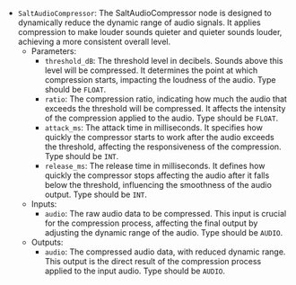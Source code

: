 - `SaltAudioCompressor`: The SaltAudioCompressor node is designed to dynamically reduce the dynamic range of audio signals. It applies compression to make louder sounds quieter and quieter sounds louder, achieving a more consistent overall level.
    - Parameters:
        - `threshold_dB`: The threshold level in decibels. Sounds above this level will be compressed. It determines the point at which compression starts, impacting the loudness of the audio. Type should be `FLOAT`.
        - `ratio`: The compression ratio, indicating how much the audio that exceeds the threshold will be compressed. It affects the intensity of the compression applied to the audio. Type should be `FLOAT`.
        - `attack_ms`: The attack time in milliseconds. It specifies how quickly the compressor starts to work after the audio exceeds the threshold, affecting the responsiveness of the compression. Type should be `INT`.
        - `release_ms`: The release time in milliseconds. It defines how quickly the compressor stops affecting the audio after it falls below the threshold, influencing the smoothness of the audio output. Type should be `INT`.
    - Inputs:
        - `audio`: The raw audio data to be compressed. This input is crucial for the compression process, affecting the final output by adjusting the dynamic range of the audio. Type should be `AUDIO`.
    - Outputs:
        - `audio`: The compressed audio data, with reduced dynamic range. This output is the direct result of the compression process applied to the input audio. Type should be `AUDIO`.
